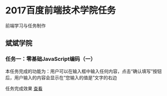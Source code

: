 # 2017百度前端技术学院任务

前端学习与任务制作

## 斌斌学院

### 任务一：零基础JavaScript编码（一）

本任务完成的功能为：用户可以在输入框中输入任何内容，点击“确认填写”按钮后，用户输入的内容会显示在“您输入的值是”文字的右边

任务完成效果 [查看](http://chenliwen.tech/IFE2017/binbin/task01/)
